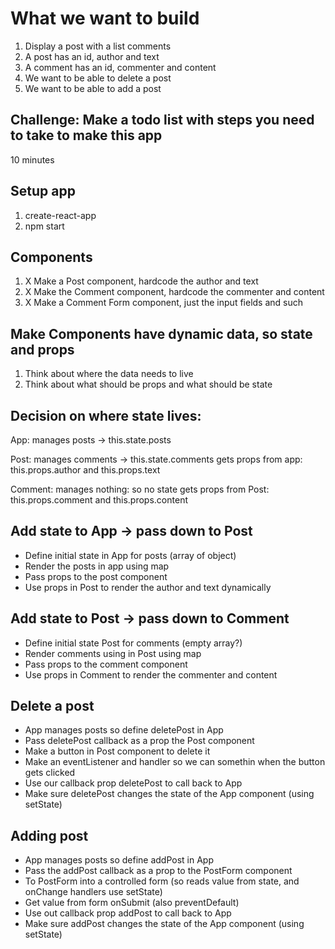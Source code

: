 # What we want to build

1. Display a post with a list comments
2. A post has an id, author and text
3. A comment has an id, commenter and content
4. We want to be able to delete a post
5. We want to be able to add a post

## Challenge: Make a todo list with steps you need to take to make this app

10 minutes

## Setup app

1. create-react-app
2. npm start

## Components

1. X Make a Post component, hardcode the author and text
1. X Make the Comment component, hardcode the commenter and content
1. X Make a Comment Form component, just the input fields and such

## Make Components have dynamic data, so state and props

1. Think about where the data needs to live
1. Think about what should be props and what should be state

## Decision on where state lives:

App: manages posts -> this.state.posts

Post:
manages comments -> this.state.comments
gets props from app: this.props.author and this.props.text

Comment:
manages nothing: so no state
gets props from Post: this.props.comment and this.props.content

## Add state to App -> pass down to Post

- Define initial state in App for posts (array of object)
- Render the posts in app using map
- Pass props to the post component
- Use props in Post to render the author and text dynamically

## Add state to Post -> pass down to Comment

- Define initial state Post for comments (empty array?)
- Render comments using in Post using map
- Pass props to the comment component
- Use props in Comment to render the commenter and content

## Delete a post

- App manages posts so define deletePost in App
- Pass deletePost callback as a prop the Post component
- Make a button in Post component to delete it
- Make an eventListener and handler so we can somethin when the button gets clicked
- Use our callback prop deletePost to call back to App
- Make sure deletePost changes the state of the App component (using setState)

## Adding post

- App manages posts so define addPost in App
- Pass the addPost callback as a prop to the PostForm component
- To PostForm into a controlled form (so reads value from state, and onChange handlers use setState)
- Get value from form onSubmit (also preventDefault)
- Use out callback prop addPost to call back to App
- Make sure addPost changes the state of the App component (using setState)
